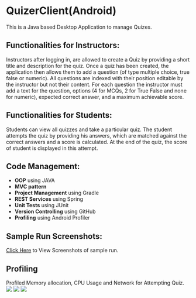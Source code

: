 # QuizerClient(Android)

This is a Java based Desktop Application to manage Quizes.

## Functionalities for Instructors:
Instructors after logging in, are allowed to create a Quiz by providing a short title and description for the quiz. Once a quiz has been created, the application then allows them to add a question (of type multiple choice, true false or numeric). All questions are indexed with their position editable by the instructor but not their content. For each question the instructor must add a text for the question, options (4 for MCQs, 2 for True False and none for numeric), expected correct answer, and a maximum achievable score.

## Functionalities for Students:
Students can view all quizzes and take a particular quiz. The student attempts the quiz by providing his answers, which are matched against the correct answers and a score is calculated. At the end of the quiz, the score of student is displayed in this attempt.

## Code Management:
  *	<b>OOP</b> using JAVA 
  *	<b>MVC pattern</b>
  *	<b>Project Management</b> using Gradle
  *	<b>REST Services</b> using Spring
  *	<b>Unit Tests</b> using JUnit
  *	<b>Version Controlling</b> using GitHub
  *	<b>Profiling</b> using Android Profiler
  
## Sample Run Screenshots:
<a href="https://github.com/mohammaduzair9/DigitalQuizzer/tree/master/Sceenshots/QuizerClient(Android)">Click Here</a> to View Screenshots of sample run.

## Profiling
Profiled Memory allocation, CPU Usage and Network for Attempting Quiz.
![](https://github.com/mohammaduzair9/DigitalQuizzer/blob/master/Sceenshots/QuizerClient(Android)/image023.png)
![](https://github.com/mohammaduzair9/DigitalQuizzer/blob/master/Sceenshots/QuizerClient(Android)/image025.png)
![](https://github.com/mohammaduzair9/DigitalQuizzer/blob/master/Sceenshots/QuizerClient(Android)/image027.png)
